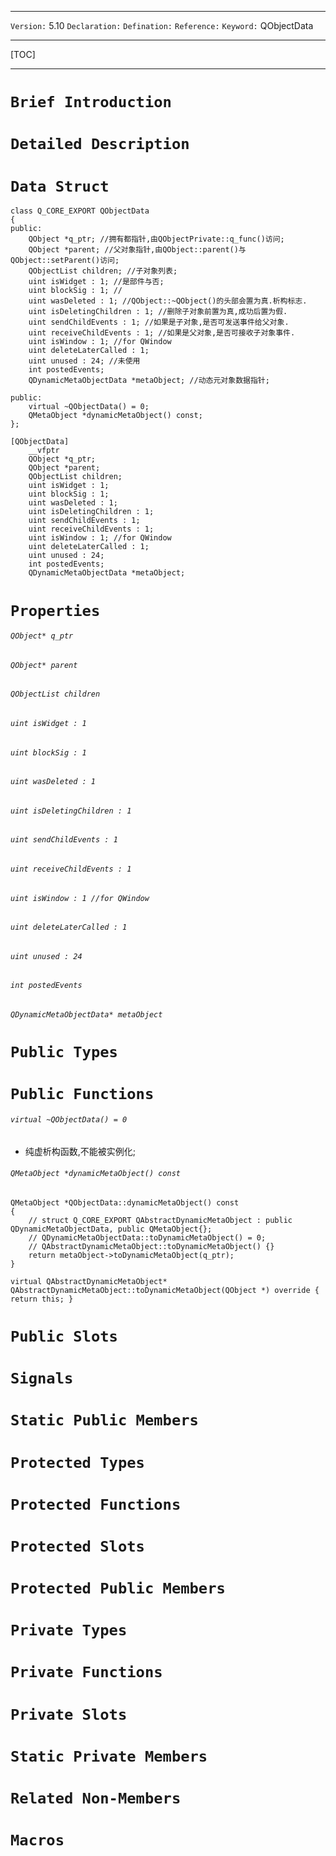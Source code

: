 ***
`Version:` 5.10
`Declaration:` 
`Defination:` 
`Reference:` 
`Keyword:` QObjectData
***
[TOC]
***
# `Brief Introduction`
# `Detailed Description`

# `Data Struct`

```
class Q_CORE_EXPORT QObjectData 
{
public:
    QObject *q_ptr;	//拥有都指针,由QObjectPrivate::q_func()访问;
    QObject *parent; //父对象指针,由QObject::parent()与QObject::setParent()访问;
    QObjectList children; //子对象列表;
    uint isWidget : 1; //是部件与否;
    uint blockSig : 1; //
    uint wasDeleted : 1; //QObject::~QObject()的头部会置为真.析构标志.
    uint isDeletingChildren : 1; //删除子对象前置为真,成功后置为假.
    uint sendChildEvents : 1; //如果是子对象,是否可发送事件给父对象.
    uint receiveChildEvents : 1; //如果是父对象,是否可接收子对象事件.
    uint isWindow : 1; //for QWindow
    uint deleteLaterCalled : 1;
    uint unused : 24; //未使用
    int postedEvents;
    QDynamicMetaObjectData *metaObject; //动态元对象数据指针;
    
public:
    virtual ~QObjectData() = 0;
    QMetaObject *dynamicMetaObject() const;
};
```

```
[QObjectData]
    __vfptr
    QObject *q_ptr;
    QObject *parent;
    QObjectList children;
    uint isWidget : 1;
    uint blockSig : 1;
    uint wasDeleted : 1;
    uint isDeletingChildren : 1;
    uint sendChildEvents : 1;
    uint receiveChildEvents : 1;
    uint isWindow : 1; //for QWindow
    uint deleteLaterCalled : 1;
    uint unused : 24;
    int postedEvents;
    QDynamicMetaObjectData *metaObject;
```



# `Properties`
###### `QObject* q_ptr`
###### `QObject* parent`
###### `QObjectList children`
###### `uint isWidget : 1`
###### `uint blockSig : 1`
###### `uint wasDeleted : 1`
###### `uint isDeletingChildren : 1`
###### `uint sendChildEvents : 1`
###### `uint receiveChildEvents : 1`
###### `uint isWindow : 1 //for QWindow`
###### `uint deleteLaterCalled : 1`
###### `uint unused : 24`
###### `int postedEvents`
###### `QDynamicMetaObjectData* metaObject`




# `Public Types`
# `Public Functions`
###### `virtual ~QObjectData() = 0`

- 纯虚析构函数,不能被实例化;

###### `QMetaObject *dynamicMetaObject() const`

```
QMetaObject *QObjectData::dynamicMetaObject() const
{
    // struct Q_CORE_EXPORT QAbstractDynamicMetaObject : public QDynamicMetaObjectData, public QMetaObject{};
    // QDynamicMetaObjectData::toDynamicMetaObject() = 0;
    // QAbstractDynamicMetaObject::toDynamicMetaObject() {}
    return metaObject->toDynamicMetaObject(q_ptr);
}
```

```
virtual QAbstractDynamicMetaObject* QAbstractDynamicMetaObject::toDynamicMetaObject(QObject *) override { return this; }
```



# `Public Slots`
# `Signals`
# `Static Public Members`

# `Protected Types`
# `Protected Functions`
# `Protected Slots`
# `Protected Public Members`

# `Private Types`
# `Private Functions`
# `Private Slots`
# `Static Private Members`

# `Related Non-Members`
# `Macros`

